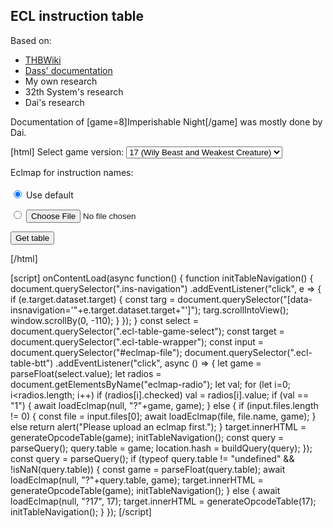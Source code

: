 ## ECL instruction table
Based on:
- [THBWiki](https://thwiki.cc/%E8%84%9A%E6%9C%AC%E5%AF%B9%E7%85%A7%E8%A1%A8/ECL)
- [Dass' documentation](https://en.touhouwiki.net/wiki/User:Mddass/Touhou_File_Format_Specification/ECL/V2.2)
- My own research
- 32th System's research
- Dai's research  
  
Documentation of [game=8]Imperishable Night[/game] was mostly done by Dai.

[html]
Select game version:
<select class='ecl-table-game-select'>
    <option value="08">08 (Imperishable Night)</option>
    <option value="13">13 (Ten Desires)</option>
    <option value="14">14 (Double Dealing Character)</option>
    <option value="14.3">14.3 (Impossible Spell Card)</option>
    <option value="15">15 (Legacy of Lunatic Kingdom)</option>
    <option value="16">16 (Hidden Star in Four Seasons)</option>
    <option value="16.5">16.5 (Violent Disease)</option>
    <option selected value="17" selected>17 (Wily Beast and Weakest Creature)</option>
</select>

Eclmap for instruction names:<br><br>
<input type="radio" id="radio-eclmap-default" name="eclmap-radio" value="1" checked>
<label for="radio-eclmap-default">Use default</label>

<input type="radio" id="radio-eclmap-custom" name="eclmap-radio" value="0">
<label for="radio-eclmap-custom"><input type="file" id="eclmap-file"></label>

<button class="ecl-table-btt">Get table</button>
<div class='ecl-table-wrapper'></div>
[/html]

[script]
onContentLoad(async function() {
    function initTableNavigation() {
        document.querySelector(".ins-navigation")
        .addEventListener("click", e => {
            if (e.target.dataset.target) {
                const targ = document.querySelector("[data-insnavigation='"+e.target.dataset.target+"']");
                targ.scrollIntoView();
                window.scrollBy(0, -110);
            }
        });
    }
    const select = document.querySelector(".ecl-table-game-select");
    const target = document.querySelector(".ecl-table-wrapper");
    const input = document.querySelector("#eclmap-file");
    document.querySelector(".ecl-table-btt")
        .addEventListener("click", async () => {
            let game = parseFloat(select.value);
            let radios = document.getElementsByName("eclmap-radio");
            let val;
            for (let i=0; i<radios.length; i++)
                if (radios[i].checked)
                    val = radios[i].value;
            if (val == "1") {
                await loadEclmap(null, "?"+game, game);
            } else {
                if (input.files.length != 0) {
                    const file = input.files[0];
                    await loadEclmap(file, file.name, game);
                } else return alert("Please upload an eclmap first.");
            }
            target.innerHTML = generateOpcodeTable(game);
            initTableNavigation();
            const query = parseQuery();
            query.table = game;
            location.hash = buildQuery(query);
        });
    const query = parseQuery();
    if (typeof query.table != "undefined" && !isNaN(query.table)) {
        const game = parseFloat(query.table);
        await loadEclmap(null, "?"+query.table, game);
        target.innerHTML = generateOpcodeTable(game);
        initTableNavigation();
    } else {
        await loadEclmap(null, "?17", 17);
        target.innerHTML = generateOpcodeTable(17);
        initTableNavigation();
    }
});
[/script]
